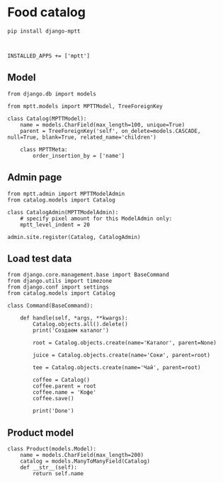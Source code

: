 # Food catalog

    pip install django-mptt
    
    
    
    INSTALLED_APPS += ['mptt']
    
    
## Model


    from django.db import models

    from mptt.models import MPTTModel, TreeForeignKey

    class Catalog(MPTTModel):
        name = models.CharField(max_length=100, unique=True)
        parent = TreeForeignKey('self', on_delete=models.CASCADE, null=True, blank=True, related_name='children')

        class MPTTMeta:
            order_insertion_by = ['name']
                
            
## Admin page


    from mptt.admin import MPTTModelAdmin
    from catalog.models import Catalog

    class CatalogAdmin(MPTTModelAdmin):
        # specify pixel amount for this ModelAdmin only:
        mptt_level_indent = 20

    admin.site.register(Catalog, CatalogAdmin)



## Load test data


    from django.core.management.base import BaseCommand
    from django.utils import timezone
    from django.conf import settings
    from catalog.models import Catalog

    class Command(BaseCommand):

        def handle(self, *args, **kwargs):
            Catalog.objects.all().delete()
            print('Создаем каталог')

            root = Catalog.objects.create(name='Каталог', parent=None)

            juice = Catalog.objects.create(name='Соки', parent=root)

            tee = Catalog.objects.create(name='Чай', parent=root)

            coffee = Catalog()
            coffee.parent = root
            coffee.name = 'Кофе'
            coffee.save()

            print('Done')
        
## Product model

    class Product(models.Model):
        name = models.CharField(max_length=200)
        catalog = models.ManyToManyField(Catalog)
        def __str__(self):
            return self.name
        
        


        
  
        
